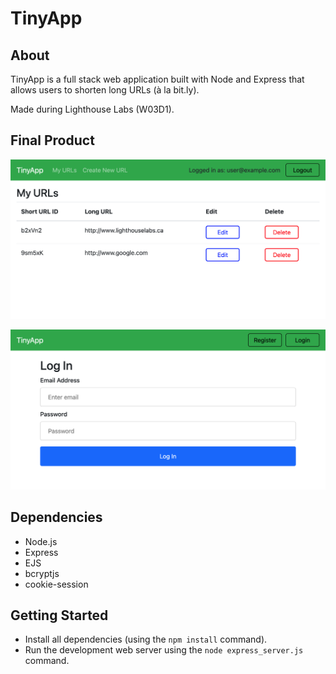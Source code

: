 # TinyApp

## About

TinyApp is a full stack web application built with Node and Express that allows users to shorten long URLs (à la bit.ly).

Made during Lighthouse Labs (W03D1).

## Final Product

!["Screenshot of URLs Page"](https://raw.githubusercontent.com/michaelwangcode/tinyapp/7c9400626bf5cbb98939f76b11c92d27f5a3e2cd/docs/Screenshot%201.png)

!["Screenshot of Registration Page"](https://raw.githubusercontent.com/michaelwangcode/tinyapp/7c9400626bf5cbb98939f76b11c92d27f5a3e2cd/docs/Screenshot%202.png)

## Dependencies

- Node.js
- Express
- EJS
- bcryptjs
- cookie-session

## Getting Started

- Install all dependencies (using the `npm install` command).
- Run the development web server using the `node express_server.js` command.